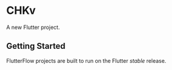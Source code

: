 # CHKv

A new Flutter project.

## Getting Started

FlutterFlow projects are built to run on the Flutter _stable_ release.
